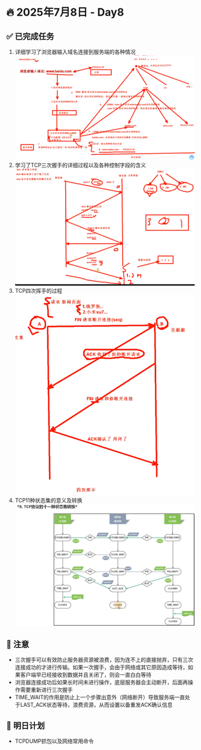 # 🔥 2025年7月8日 - Day8 
## ✅ 已完成任务
1. 详细学习了浏览器输入域名连接到服务端的各种情况 ![过程图](https://github.com/YJUNO6/cloud-devops-learning/blob/main/0_%E6%88%90%E9%95%BF%E6%97%A5%E8%AE%B0/20250708_Day8/screenshot/%E5%B1%8F%E5%B9%95%E6%88%AA%E5%9B%BE%202025-07-10%20115749.png)
2. 学习了TCP三次握手的详细过程以及各种控制字段的含义 ![过程图](https://github.com/YJUNO6/cloud-devops-learning/blob/main/0_%E6%88%90%E9%95%BF%E6%97%A5%E8%AE%B0/20250708_Day8/screenshot/%E5%B1%8F%E5%B9%95%E6%88%AA%E5%9B%BE%202025-07-10%20161238.png)
3. TCP四次挥手的过程 ![过程图](https://github.com/YJUNO6/cloud-devops-learning/blob/main/0_%E6%88%90%E9%95%BF%E6%97%A5%E8%AE%B0/20250708_Day8/screenshot/%E5%B1%8F%E5%B9%95%E6%88%AA%E5%9B%BE%202025-07-10%20165301.png)
4. TCP11种状态集的意义及转换 ![转换图](https://github.com/YJUNO6/cloud-devops-learning/blob/main/0_%E6%88%90%E9%95%BF%E6%97%A5%E8%AE%B0/20250708_Day8/screenshot/%E5%B1%8F%E5%B9%95%E6%88%AA%E5%9B%BE%202025-07-10%20173153.png)

## 🐞 注意
* 三次握手可以有效防止服务器资源被浪费，因为连不上的直接抛弃，只有三次连接成功的才进行传输。如果一次握手，会由于网络或其它原因造成等待，如果客户端早已经接收到数据并且关闭了，则会一直白白等待
* 浏览器连接成功后如果长时间未进行操作，底层服务器会主动断开，后面再操作需要重新进行三次握手
* TIME_WAIT的作用是防止上一个步骤出意外（网络断开）导致服务端一直处于LAST_ACK状态等待，浪费资源，从而设置以备重发ACK确认信息

## 📌 明日计划
* TCPDUMP抓包以及网络常用命令
